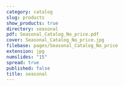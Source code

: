 ```yaml
---
category: catalog
slug: products
show_products: true
directory: seasonal
pdf: Seasonal_Catalog_No_price.pdf
cover: Seasonal_Catalog_No_price.jpg
filebase: pages/Seasonal_Catalog_No_price
extension: jpg
numslides: "15"
spread: true
published: false
title: seasonal
---
```



